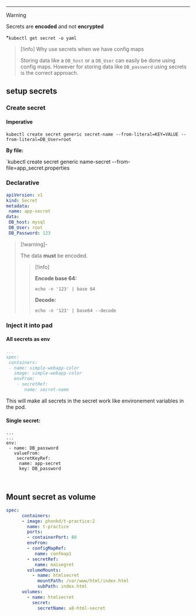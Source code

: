 ****

>[!warning]
>Secrets are **encoded** and not **encrypted**

*`kubectl get secret -o yaml`

>[!info] Why use secrets when we have config maps
>
>Storing data like a `DB_host` or a `DB_User` can easily be done using config maps.
However for storing data like `DB_password` using secrets is the correct approach.


## setup secrets

### Create secret
#### Imperative

`kubectl create secret generic secret-name --from-literal=KEY=VALUE --from-literal=DB_User=root`

**By file:**

`kubectl create secret generic name-secret --from-file=app_secret.properties

### Declarative

```yaml
apiVersion: v1
kind: Secret
metadata:
 name: app-secret
data:
 DB_host: mysql
 DB_User: root
 DB_Password: 123
```

>[!warning]-
>
>The data **must** be encoded.
>>[!info]
>>
>>**Encode base 64:**
>>
>>`echo -n '123' | base 64`
>>
>>**Decode:**
>>
>>`echo -n '123' | base64 --decode`

### Inject it into pad

#### All secrets as env

```yaml
...
spec:
 containers:
 - name: simple-webapp-color
   image: simple-webapp-color
   envFrom:
	- secretRef:
	   name: secret-name
```

This will make all secrets in the secret work like environement variables in the pod.

#### Single secret:

```
...
...
env:
 - name: DB_password
   valueFrom:
    secretKeyRef:
     name: app-secret
     key: DB_password



```

## Mount secret as volume

```yaml
spec:
      containers:
      - image: phonkd/t-practice:2
        name: t-practice
        ports:
        - containerPort: 80
        envFrom:
        - configMapRef:
           name: confmap1
        - secretRef:
           name: maisegret
        volumeMounts:
          - name: htmlsecret
            mountPath: /var/www/html/index.html
            subPath: index.html
      volumes:
        - name: htmlsecret
          secret:
            secretName: a8-html-secret
```
